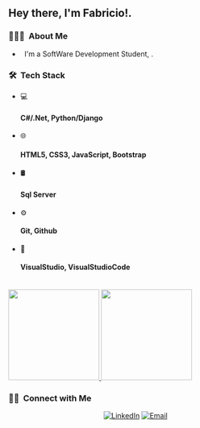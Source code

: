 <h2> Hey there, I'm Fabricio!.</h2>

<h3> 👨🏻‍💻 &nbsp;About Me </h3>

- &nbsp; I'm a SoftWare Development Student, .

<h3> 🛠 &nbsp;Tech Stack</h3>

- 💻 &nbsp;
  <h4>C#/.Net, Python/Django</h4>
- 🌐 &nbsp;
  <h4>HTML5, CSS3, JavaScript, Bootstrap</h4>
- 🛢 &nbsp;
  <h4>Sql Server</h4>
- ⚙️ &nbsp;
  <h4>Git, Github</h4>
- 🔧 &nbsp;
  <h4>VisualStudio, VisualStudioCode</h4>

<br/>

<a href="https://github.com/FabricioDDV">
  <img height="180em" src="https://github-readme-stats.vercel.app/api?username=FabricioDDev&theme=buefy&show_icons=true" />
  <img height="180em" src="https://github-readme-stats.vercel.app/api/top-langs/?username=FabricioDDev&theme=buefy&layout=compact" />
</a>

<br/>

<h3> 🤝🏻 &nbsp;Connect with Me </h3>

<p align="center">
<a href="https://www.linkedin.com/in/AVS1508/"><img alt="LinkedIn" src="https://img.shields.io/badge/LinkedIn-Aditya%20Vikram%20Singh-blue?style=flat-square&logo=linkedin"></a>
<a href="fabriciodamiandipaola@gmail.com"><img alt="Email" src="https://img.shields.io/badge/Email-fabriciodamiandipaola@gmail.com-blue?style=flat-square&logo=gmail"></a>
</p>
